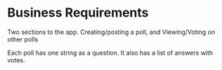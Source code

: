 # Business Requirements

Two sections to the app. Creating/posting a poll, and Viewing/Voting on other polls

Each poll has one string as a question. It also has a list of answers with votes.
